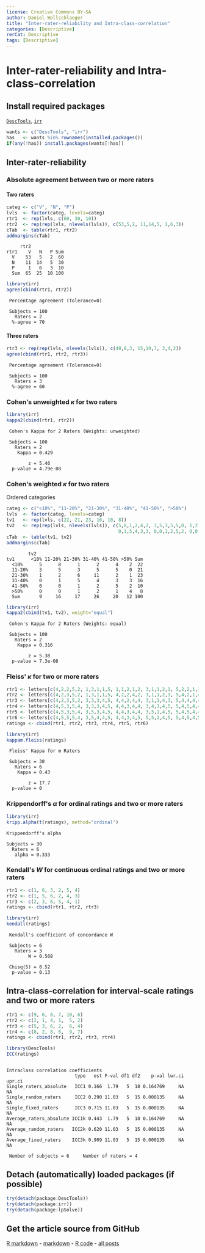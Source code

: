 ```yaml
---
license: Creative Commons BY-SA
author: Daniel Wollschlaeger
title: "Inter-rater-reliability and Intra-class-correlation"
categories: [Descriptive]
rerCat: Descriptive
tags: [Descriptive]
---
```


Inter-rater-reliability and Intra-class-correlation
=========================

Install required packages
-------------------------

[`DescTools`](http://cran.r-project.org/package=psych), [`irr`](http://cran.r-project.org/package=irr)


```r
wants <- c("DescTools", "irr")
has   <- wants %in% rownames(installed.packages())
if(any(!has)) install.packages(wants[!has])
```

Inter-rater-reliability
-------------------------

### Absolute agreement between two or more raters

#### Two raters


```r
categ <- c("V", "N", "P")
lvls  <- factor(categ, levels=categ)
rtr1  <- rep(lvls, c(60, 30, 10))
rtr2  <- rep(rep(lvls, nlevels(lvls)), c(53,5,2, 11,14,5, 1,6,3))
cTab  <- table(rtr1, rtr2)
addmargins(cTab)
```

```
     rtr2
rtr1    V   N   P Sum
  V    53   5   2  60
  N    11  14   5  30
  P     1   6   3  10
  Sum  65  25  10 100
```


```r
library(irr)
agree(cbind(rtr1, rtr2))
```

```
 Percentage agreement (Tolerance=0)

 Subjects = 100 
   Raters = 2 
  %-agree = 70 
```

#### Three raters


```r
rtr3 <- rep(rep(lvls, nlevels(lvls)), c(48,8,3, 15,10,7, 3,4,2))
agree(cbind(rtr1, rtr2, rtr3))
```

```
 Percentage agreement (Tolerance=0)

 Subjects = 100 
   Raters = 3 
  %-agree = 60 
```

### Cohen's unweighted $\kappa$ for two raters


```r
library(irr)
kappa2(cbind(rtr1, rtr2))
```

```
 Cohen's Kappa for 2 Raters (Weights: unweighted)

 Subjects = 100 
   Raters = 2 
    Kappa = 0.429 

        z = 5.46 
  p-value = 4.79e-08 
```

### Cohen's weighted $\kappa$ for two raters

Ordered categories


```r
categ <- c("<10%", "11-20%", "21-30%", "31-40%", "41-50%", ">50%")
lvls  <- factor(categ, levels=categ)
tv1   <- rep(lvls, c(22, 21, 23, 16, 10, 8))
tv2   <- rep(rep(lvls, nlevels(lvls)), c(5,8,1,2,4,2, 3,5,3,5,5,0, 1,2,6,11,2,1,
                                         0,1,5,4,3,3, 0,0,1,2,5,2, 0,0,1, 2,1,4))
cTab  <- table(tv1, tv2)
addmargins(cTab)
```

```
        tv2
tv1      <10% 11-20% 21-30% 31-40% 41-50% >50% Sum
  <10%      5      8      1      2      4    2  22
  11-20%    3      5      3      5      5    0  21
  21-30%    1      2      6     11      2    1  23
  31-40%    0      1      5      4      3    3  16
  41-50%    0      0      1      2      5    2  10
  >50%      0      0      1      2      1    4   8
  Sum       9     16     17     26     20   12 100
```


```r
library(irr)
kappa2(cbind(tv1, tv2), weight="equal")
```

```
 Cohen's Kappa for 2 Raters (Weights: equal)

 Subjects = 100 
   Raters = 2 
    Kappa = 0.316 

        z = 5.38 
  p-value = 7.3e-08 
```

### Fleiss' $\kappa$ for two or more raters


```r
rtr1 <- letters[c(4,2,2,5,2, 1,3,1,1,5, 1,1,2,1,2, 3,1,1,2,1, 5,2,2,1,1, 2,1,2,1,5)]
rtr2 <- letters[c(4,2,3,5,2, 1,3,1,1,5, 4,2,2,4,2, 3,1,1,2,3, 5,4,2,1,4, 2,1,2,3,5)]
rtr3 <- letters[c(4,2,3,5,2, 3,3,3,4,5, 4,4,2,4,4, 3,1,1,4,3, 5,4,4,4,4, 2,1,4,3,5)]
rtr4 <- letters[c(4,5,3,5,4, 3,3,3,4,5, 4,4,3,4,4, 3,4,1,4,5, 5,4,5,4,4, 2,1,4,3,5)]
rtr5 <- letters[c(4,5,3,5,4, 3,5,3,4,5, 4,4,3,4,4, 3,5,1,4,5, 5,4,5,4,4, 2,5,4,3,5)]
rtr6 <- letters[c(4,5,5,5,4, 3,5,4,4,5, 4,4,3,4,5, 5,5,2,4,5, 5,4,5,4,5, 4,5,4,3,5)]
ratings <- cbind(rtr1, rtr2, rtr3, rtr4, rtr5, rtr6)
```


```r
library(irr)
kappam.fleiss(ratings)
```

```
 Fleiss' Kappa for m Raters

 Subjects = 30 
   Raters = 6 
    Kappa = 0.43 

        z = 17.7 
  p-value = 0 
```

### Krippendorff's $\alpha$ for ordinal ratings and two or more raters


```r
library(irr)
kripp.alpha(t(ratings), method="ordinal")
```

```
Krippendorff's alpha

Subjects = 30 
  Raters = 6 
   alpha = 0.333 
```

### Kendall's $W$ for continuous ordinal ratings and two or more raters


```r
rtr1 <- c(1, 6, 3, 2, 5, 4)
rtr2 <- c(1, 5, 6, 2, 4, 3)
rtr3 <- c(2, 3, 6, 5, 4, 1)
ratings <- cbind(rtr1, rtr2, rtr3)
```


```r
library(irr)
kendall(ratings)
```

```
 Kendall's coefficient of concordance W

 Subjects = 6 
   Raters = 3 
        W = 0.568 

 Chisq(5) = 8.52 
  p-value = 0.13 
```

Intra-class-correlation for interval-scale ratings and two or more raters
-------------------------


```r
rtr1 <- c(9, 6, 8, 7, 10, 6)
rtr2 <- c(2, 1, 4, 1,  5, 2)
rtr3 <- c(5, 3, 6, 2,  6, 4)
rtr4 <- c(8, 2, 8, 6,  9, 7)
ratings <- cbind(rtr1, rtr2, rtr3, rtr4)
```


```r
library(DescTools)
ICC(ratings)
```

```

Intraclass correlation coefficients 
                         type   est F-val df1 df2    p-val lwr.ci upr.ci
Single_raters_absolute   ICC1 0.166  1.79   5  18 0.164769     NA     NA
Single_random_raters     ICC2 0.290 11.03   5  15 0.000135     NA     NA
Single_fixed_raters      ICC3 0.715 11.03   5  15 0.000135     NA     NA
Average_raters_absolute ICC1k 0.443  1.79   5  18 0.164769     NA     NA
Average_random_raters   ICC2k 0.620 11.03   5  15 0.000135     NA     NA
Average_fixed_raters    ICC3k 0.909 11.03   5  15 0.000135     NA     NA

 Number of subjects = 6     Number of raters = 4 
```

Detach (automatically) loaded packages (if possible)
-------------------------


```r
try(detach(package:DescTools))
try(detach(package:irr))
try(detach(package:lpSolve))
```

Get the article source from GitHub
----------------------------------------------

[R markdown](https://github.com/dwoll/RExRepos/raw/master/Rmd/interRaterICC.Rmd) - [markdown](https://github.com/dwoll/RExRepos/raw/master/md/interRaterICC.md) - [R code](https://github.com/dwoll/RExRepos/raw/master/R/interRaterICC.R) - [all posts](https://github.com/dwoll/RExRepos/)
